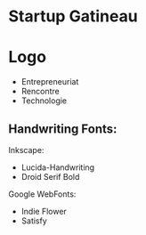 # Startup Gatineau

# Logo

* Entrepreneuriat
* Rencontre
* Technologie

## Handwriting Fonts: 

Inkscape:

* Lucida-Handwriting
* Droid Serif Bold

Google WebFonts:

* Indie Flower
* Satisfy
